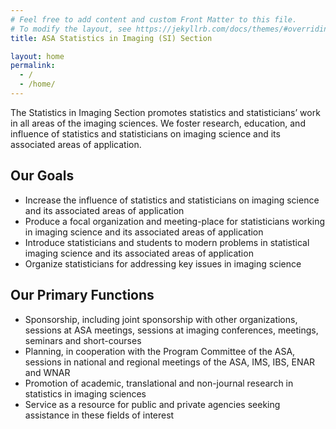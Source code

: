 ```yaml
---
# Feel free to add content and custom Front Matter to this file.
# To modify the layout, see https://jekyllrb.com/docs/themes/#overriding-theme-defaults
title: ASA Statistics in Imaging (SI) Section

layout: home
permalink: 
  - /
  - /home/
---
```



The Statistics in Imaging Section promotes statistics and statisticians’ work in all areas of the imaging sciences. We foster research, education, and influence of statistics and statisticians on imaging science and its associated areas of application.

## Our Goals

- Increase the influence of statistics and statisticians on imaging science and its associated areas of application
- Produce a focal organization and meeting-place for statisticians working in imaging science and its associated areas of application
- Introduce statisticians and students to modern problems in statistical imaging science and its associated areas of application
- Organize statisticians for addressing key issues in imaging science

## Our Primary Functions

- Sponsorship, including joint sponsorship with other organizations, sessions at ASA meetings, sessions at imaging conferences, meetings, seminars and short-courses
- Planning, in cooperation with the Program Committee of the ASA, sessions in national and regional meetings of the ASA, IMS, IBS, ENAR and WNAR
- Promotion of academic, translational and non-journal research in statistics in imaging sciences
- Service as a resource for public and private agencies seeking assistance in these fields of interest
